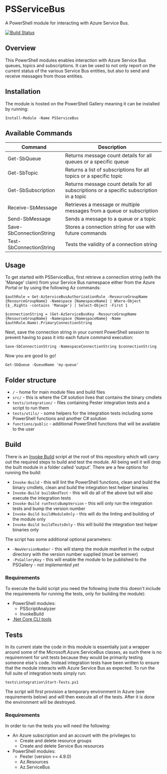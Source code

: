 # PSServiceBus

A PowerShell module for interacting with Azure Service Bus.

[![Build Status](https://dev.azure.com/tommagumma1/PSServiceBus/_apis/build/status/tommagumma.PSServiceBus?branchName=master)](https://dev.azure.com/tommagumma/PSServiceBus/_build/latest?definitionId=1&branchName=master)

## Overview 

This PowerShell modules enables interaction with Azure Service Bus queues, topics and subscriptions.  It can be used to not only report on the current status of the various Service Bus entities, but also to send and receive messages from those entities.

## Installation

The module is hosted on the PowerShell Gallery meaning it can be installed by running:

`Install-Module -Name PSServiceBus`

## Available Commands

| Command                 | Description                                                                               |
| ----------------------- | ----------------------------------------------------------------------------------------- |
| Get-SbQueue             | Returns message count details for all queues or a specific queue                          |
| Get-SbTopic             | Returns a list of subscriptions for all topics or a specific topic                        |
| Get-SbSubscription      | Returns message count details for all subscriptions or a specific subscription in a topic |
| Receive-SbMessage       | Retrieves a message or multiple messages from a queue or subscription                     |
| Send-SbMessage          | Sends a message to a queue or a topic                                                     |
| Save-SbConnectionString | Stores a connection string for use with future commands                                   |
| Test-SbConnectionString | Tests the validity of a connection string                                                 |

## Usage

To get started with PSServiceBus, first retrieve a connection string (with the 'Manage' claim) from your Service Bus namespace either from the Azure Portal or by using the following Az commands:

```
$authRule = Get-AzServiceBusAuthorizationRule -ResourceGroupName {ResourceGroupName} -Namespace {NamespaceName} | Where-Object {$_.Rights -contains 'Manage'} | Select-Object -First 1

$connectionString = (Get-AzServiceBusKey -ResourceGroupName {ResourceGroupName} -Namespace {NamespaceName} -Name $authRule.Name).PrimaryConnectionString
```

Next, save the connection string in your current PowerShell session to prevent having to pass it into each future command execution:

`Save-SbConnectionString -NamespaceConnectionString $connectionString`

Now you are good to go!

`Get-SbQueue -QueueName 'my-queue'`

## Folder structure

- `/` - home for main module files and build files
- `src/` - this is where the C# solution lives that contains the binary cmdlets
- `tests/integration/` - files containing Pester integration tests and a script to run them
- `tests/utils/` - some helpers for the integration tests including some PowerShell functions and another C# solution
- `functions/public` - additional PowerShell functions that will be available to the user

## Build

There is an [Invoke Build](https://github.com/nightroman/Invoke-Build) script at the root of this repository which will carry out the required steps to build and test the module.  All being well it will drop the built module in a folder called 'output'.  There are a few options for running the build:

* `Invoke-Build` - this will lint the PowerShell functions, clean and build the binary cmdlets, clean and build the integration test helper binaries
* `Invoke-Build buildAndTest` - this will do all of the above but will also execute the integration tests
* `Invoke-Build runTestsBumpVersion` - this will only run the integration tests and bump the version number
* `Invoke-Build buildModuleOnly` - this will do the linting and building of the module only
* `Invoke-Build buildTestsOnly` - this will build the integration test helper binaries only

The script has some additional optional parameters:

* `-NewVersionNumber` - this will stamp the module manifest in the output directory with the version number supplied (must be semver)
* `-PsGalleryKey` - this will enable the module to be published to the PSGallery - *not implemented yet*

### Requirements

To execute the build script you need the following (note this doesn't include the requirements for running the tests, only for building the module):

* PowerShell modules:
  * PSScriptAnalyzer
  * InvokeBuild
* [.Net Core CLI tools](https://docs.microsoft.com/en-us/dotnet/core/tools/?tabs=netcore2x)

## Tests

In its current state the code in this module is essentially just a wrapper around some of the Microsoft.Azure.ServiceBus classes, as such there is no requiremnent for unit tests because they would be primarily testing someone else's code.  Instead integration tests have been written to ensure that the module interacts with Azure Service Bus as expected.  To run the full suite of integration tests simply run:

`tests\integration\Start-Tests.ps1`

The script will first provision a temporary environment in Azure (see requirements below) and will then execute all of the tests.  After it is done the environment will be destroyed.

### Requirements

In order to run the tests you will need the following:

* An Azure subscription and an account with the privileges to:
  * Create and delete resource groups
  * Create and delete Service Bus resources
* PowerShell modules:
  * Pester (version >= 4.9.0)
  * Az.Resources
  * Az.ServiceBus
